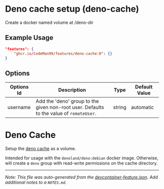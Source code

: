 
# Deno cache setup (deno-cache)

Create a docker named volume at /deno-dir

## Example Usage

```json
"features": {
    "ghcr.io/CodeMan99/features/deno-cache:0": {}
}
```

## Options

| Options Id | Description | Type | Default Value |
|-----|-----|-----|-----|
| username | Add the 'deno' group to the given non-root user. Defaults to the value of `remoteUser`. | string | automatic |

# Deno Cache

Setup the [deno cache](https://jsr.io/@deno/cache-dir) as a volume.

Intended for usage with the `denoland/deno:debian` docker image. Otherwise,
will create a `deno` group with read-write permissions on the cache directory.


---

_Note: This file was auto-generated from the [devcontainer-feature.json](https://github.com/CodeMan99/features/blob/main/src/deno-cache/devcontainer-feature.json).  Add additional notes to a `NOTES.md`._
